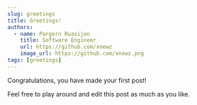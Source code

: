 ```yaml
---
slug: greetings
title: Greetings!
authors:
  - name: Pargorn Ruasijan
    title: Software Engineer
    url: https://github.com/xnewz
    image_url: https://github.com/xnewz.png
tags: [greetings]
---
```


Congratulations, you have made your first post!

Feel free to play around and edit this post as much as you like.